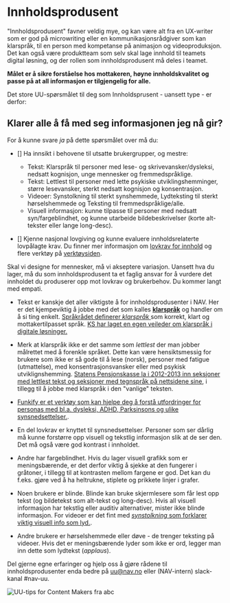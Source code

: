 # Innholdsprodusent
<p class="typo-ingress">"Innholdsprodusent" favner veldig mye, og kan være alt fra en UX-writer som er god på microwriting eller en kommunikasjonsrådgiver som kan klarspråk, til en person med kompetanse på animasjon og videoproduksjon. Det kan også være produktteam som selv skal lage innhold til teamets digital løsning, og der rollen som innholdsprodusent må deles i teamet.</p>

__Målet er å sikre forståelse hos mottakeren, høyne innholdskvalitet og passe på at all informasjon er tilgjengelig for alle.__

Det store UU-spørsmålet til deg som Innholdsprusent - uansett type -  er derfor:
## Klarer alle å få med seg informasjonen jeg nå gir?

For å kunne svare _ja_ på dette spørsmålet over må du:
- [] Ha innsikt i behovene til utsatte brukergrupper, og mestre:
   - Tekst: Klarspråk til personer med lese- og skrivevansker/dysleksi, nedsatt kognisjon, unge mennesker og fremmedspråklige. 
   - Tekst: Lettlest til personer med lette psykiske utviklingshemminger, større lesevansker, sterkt nedsatt kognisjon og konsentrasjon.
   - Videoer: Synstolkning til sterkt synshemmede, Lydteksting til sterkt hørselshemmede og Teksting til fremmedspråklige/alle.
   - Visuell informasjon: kunne tilpasse til personer med nedsatt syn/fargeblindhet, og kunne utarbeide bildebeskrivelser (korte alt-tekster eller lange long-desc).

- [] Kjenne nasjonal lovgiving og kunne evaluere innholdsrelaterte lovpålagte krav. Du finner mer informasjon om [lovkrav for innhold](https://uu.difi.no/krav-og-regelverk/wcag-20-standarden) og flere verktøy på [verktøysiden](/hvordan-faa-det-til/UU-testing/verktøykasse.md).

Skal vi designe for mennesker, må vi akseptere variasjon. Uansett hva du lager, må du som innholdsprodusent ta et faglig ansvar for å vurdere det innholdet du produserer opp mot lovkrav og brukerbehov. Du kommer langt med empati. 

* Tekst er kanskje det aller viktigste å for innholdsprodusenter i NAV. Her er det kjempeviktig å jobbe med det som kalles [__klarspråk__](https://www.difi.no/fagomrader-og-tjenester/klart-sprak-og-brukerinvolvering/klart-sprak) og handler om å si ting enkelt. [Språkrådet definerer _klarspråk_ ](https://www.sprakradet.no/globalassets/vi-og-vart/publikasjoner/2013-klarsprak-bm.pdf) som korrekt, klart og mottakertilpasset språk. [KS har laget en egen veileder om klarspråk i digitale løsninger.](https://www.ks.no/fagomrader/digitalisering/klart-sprak-i-digitale-selvbetjeningslosninger/) 

* Merk at klarspråk ikke er det samme som _lettlest_ der man jobber målrettet med å forenkle språket. Dette kan være hensiktsmessig for brukere som ikke er så gode til å lese (norsk), personer med fatigue (utmattelse), med konsentrasjonsvansker eller med psykisk utviklignshemming. [Statens Pensjonskasse la i 2012-2013 inn seksjoner med lettlest tekst og seksjoner med tegnspråk på nettsidene sine](https://www.sprakradet.no/upload/Klarspr%C3%A5k/Dokumenter/Klart%20vi%20kan!%20Evaluering%20av%20effektene%20av%20prosjektet%20%C2%ABKlart%20spr%C3%A5k%20i%20staten%C2%BB%202013.pdf), i tillegg til å jobbe med klarspråk i den "vanlige" teksten. 


* [Funkify er et verktøy som kan hjelpe deg å forstå utfordringer for personas med bl.a. dysleksi, ADHD, Parksinsons og ulike synsnedsettelser.](https://www.funkify.org/?v=f003c44deab6). 

* En del lovkrav er knyttet til synsnedsettelser. Personer som ser dårlig må kunne forstørre opp visuell og tekstlig informasjon slik at de ser den. Det må også være god kontrast i innholdet. 

* Andre har fargeblindhet. Hvis du lager visuell grafikk som er meningsbærende, er det derfor viktig å sjekke at den fungerer i gråtoner, i tillegg til at kontrasten mellom fargene er god. Det kan du f.eks. gjøre ved å ha heltrukne, stiplete og prikkete linjer i grafer.

* Noen brukere er blinde. Blinde kan bruke skjermlesere som får lest opp tekst (og bildetekst som alt-tekst og long-desc). Hvis all visuell informasjon har tekstlig eller auditiv alternativer, mister ikke blinde informasjon. For videoer er det fint med [_synstolkning_ som forklarer viktig visuell info som lyd.](https://www.youtube.com/watch?v=UTV0aL_OqKU).

* Andre brukere er hørselshemmede eller døve - de trenger teksting på videoer. Hvis det er meningsbærende lyder som ikke er ord, legger man inn dette som lydtekst (_applaus_).

Del gjerne egne erfaringer og hjelp oss å gjøre rådene til innholdsprodusenter enda bedre på uu@nav.no eller (NAV-intern) slack-kanal #nav-uu.

<!-- Her kunne jeg gjerne tenkt meg å få inn Word-filen for INNHOLDSDESIGNer. Det vet jeg ikke hvordan jeg kan gjøre??? Bildet under: Tror bildet må lastet opp til Github'en vår & renames Innholdsprodusent.pdf, sånn at vi kan lenke til: https://navikt.github.io/images/Innholdsprodusent.pdf -->
![UU-tips for Content Makers fra abc](https://navno.sharepoint.com/sites/universellutformingavikt/Shared%20Documents/Forms/AllItems.aspx?id=%2Fsites%2Funiversellutformingavikt%2FShared%20Documents%2FGeneral%2F16%20a11y%2Fa11y%5FTips4Teams%2Dcontentmakers%5F47667%2Epdf&parent=%2Fsites%2Funiversellutformingavikt%2FShared%20Documents%2FGeneral%2F16%20a11y)
